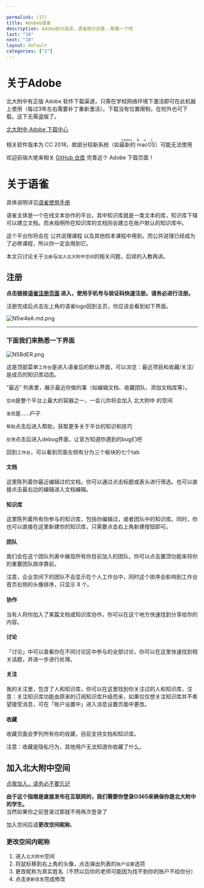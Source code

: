 ```yaml
---

permalink: /17/
title: Adobe&语雀
description: Adobe部分选读，语雀部分还是..都看一下吧
last: "16"
next: "18"
layout: default
categories: ["2"]
---
```


<script>
document.addEventListener('DOMContentLoaded',function(){
    if(/Mac OS X 10[._ ]1[56]/.test(navigator.userAgent)){
        document.querySelector('#osx-hint').removeAttribute('hidden');
    }
 });
</script>
# 关于Adobe

北大附中有正版 Adobe 软件下载渠道，只需在学校网络环境下激活即可在此机器上使用（每过3年左右需要补丁重新激活）。下载没有位置限制，在校外也可下载。这下无需盗版了。

<a href="https://pkuschool.github.io/adobedl/" class="pill-btn green darken-3 white-text" target="_blank">北大附中 Adobe 下载中心</a>

相关软件版本为 CC 2018，故部分较新系统（如<ruby>最新的 macOS<rt>Catalina 及以上</rt></ruby>）可能无法使用

<div id="osx-hint" class="card-panel flex-center accent-text" hidden>
    <i style="font-size: 30px;" class="material-icons">error_outline</i>
    <span style="font-size: 18px;">根据您浏览器提供的信息，您所使用的 MacOS 并不能运行这一套软件</span>
</div>

欢迎前端大佬来相关 [GitHub 仓库](https://github.com/pkuschool/adobedl) 完善这个 Adobe 下载页面！

# 关于语雀

具体说明详见[语雀使用手册](https://www.yuque.com/yuque/help)

语雀主体是一个在线文本协作的平台，其中知识库就是一类文本的库，知识库下辖可以建立文档，而未指明所在知识库的文档则会建立在账户默认的知识库中。

这个平台你将会在 公共说理课程 以及其他校本课程中用到，而公共说理已经成为了必修课程，所以你一定会用到它。

本文只讨论关于`注册`与`加入北大附中空间`的相关问题，后续的入教再讲。

## 注册

**点击链接[语雀注册页面](https://www.yuque.com/register) 进入，使用手机号与验证码快速注册。请务必进行注册。**

注册完成后点击左上角的语雀logo回到主页，你应该会看到如下界面。

![N5w4eA.md.png](https://s1.ax1x.com/2020/06/30/N5w4eA.md.png)
***

### 下面我们来熟悉一下界面

![N5BdER.png](https://s1.ax1x.com/2020/06/30/N5BdER.png)

这是顶部菜单`工作台`是进入语雀后的默认界面，可以浏览：最近项目和收藏/关注/是成员的知识库动态。

“最近” 列表里，展示最近你做的事（如编辑文档、收藏团队、添加文档库等）。

<!-- - 团队：最近加入、最近新建
- 知识库：最近新建、最近关注、最近协作、最近收藏
- 文档&表格：最近编辑、最近协作、最近收藏
- 画板&资源：最近更新、最近收藏 -->

`空间`是整个平台上最大的容器之一，一会儿你将会加入 北大附中 的空间

`发现`是......~~广子~~

`帮助`点击后进入帮助，获取更多关于平台的知识和技巧

`反馈`点击后进入debug界面，让官方知道你遇到的bug们吧

回到`工作台`，可以看到页面左侧有分为三个板块的七个tab

#### 文档
这里陈列着你最近编辑过的文档，你可以通过点击标题或表头进行筛选。也可以直接点击最右边的编辑进入文档编辑。

#### 知识库
这里陈列着所有你参与的知识库，包括你编辑过，或者团队中的知识库。同时，你也可以直接在这里新建你的知识库，只需要点击右上角新建按钮即可。

#### 团队
我们会在这个团队列表中展现所有你目前加入的团队，你可以点击置顶功能来将你的重要团队排序靠前。

注意，企业空间下的团队不会显示在个人工作台中，同时这个排序会影响到工作台首页右侧的头像排序，只显示 8 个。

#### 协作
当有人将你加入了某篇文档或知识库协作，你可以在这个地方快速找到分享给你的内容。

#### 讨论
「讨论」中可以查看你在不同讨论区中参与的全部讨论，你可以在这里快速找到相关话题，并进一步进行处理。

#### 关注
我的关注里，包含了人和知识库，你可以在这里找到你关注过的人和知识库，注意：关注知识库功能由原来的订阅知识库升级而来，如果仅仅想关注知识库并不希望接受消息，可在「账户设置中」进入消息设置页面中更改。

#### 收藏
收藏页面会罗列所有你的收藏，目前支持文档和知识库。

注意：收藏是隐私行为，其他用户无法知道你收藏了什么。

## 加入北大附中空间

<a href="https://bdfz-my.sharepoint.com/:w:/g/personal/subit_i_pkuschool_edu_cn/EUas9VOBgZtCsfauDHHN3C8BcSwrvTrj_LHkxGAhmnbBwQ?e=LLtt3m" class="pill-btn green darken-3 white-text" target="_blank">点我加入，请务必不要忘记</a>

**由于这个指南是直接发布在互联网的，我们需要你登录O365来确保你是北大附中的学生。**  
当然如果你之前登录过那就不用再次登录了

加入空间后请**更改空间昵称**。

### 更改空间内昵称

1. 进入`北大附中`空间
2. 将鼠标移到右上角的头像，点击弹出列表的`账户设置`选项
3. 更改昵称为真实姓名（不然以后你的老师可能因为找不到你的账户不给你分）
4. 点击`更新信息`完成修改
